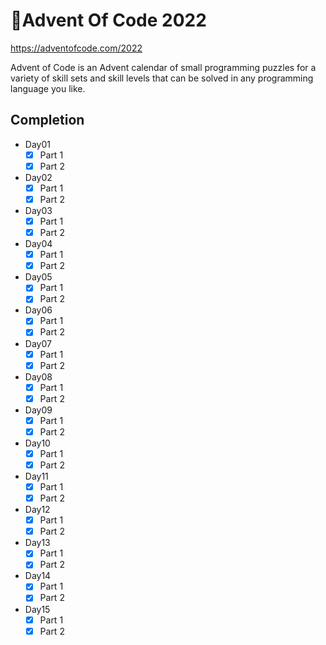 # 🎄Advent Of Code 2022
https://adventofcode.com/2022

Advent of Code is an Advent calendar of small programming puzzles for a variety of skill sets and skill levels that can be solved in any programming language you like.

## Completion

- Day01
  - [x] Part 1
  - [x] Part 2
- Day02
  - [x] Part 1
  - [x] Part 2
- Day03
  - [x] Part 1
  - [x] Part 2
- Day04
  - [x] Part 1
  - [x] Part 2
- Day05
  - [x] Part 1
  - [x] Part 2
- Day06
  - [x] Part 1
  - [x] Part 2
- Day07
  - [x] Part 1
  - [x] Part 2
- Day08
  - [x] Part 1
  - [x] Part 2
- Day09
  - [x] Part 1
  - [x] Part 2
- Day10
  - [x] Part 1
  - [x] Part 2
- Day11
  - [x] Part 1
  - [x] Part 2
- Day12
  - [x] Part 1
  - [x] Part 2
- Day13
  - [x] Part 1
  - [x] Part 2
- Day14
  - [x] Part 1
  - [x] Part 2
- Day15
  - [x] Part 1
  - [x] Part 2